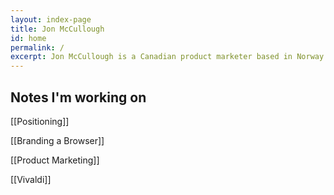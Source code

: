 ```yaml
---
layout: index-page
title: Jon McCullough
id: home
permalink: /
excerpt: Jon McCullough is a Canadian product marketer based in Norway. Why is he writing this in the third-person, you ask? Good question.
---
```



## Notes I'm working on

[[Positioning]]

[[Branding a Browser]]

[[Product Marketing]]

[[Vivaldi]]